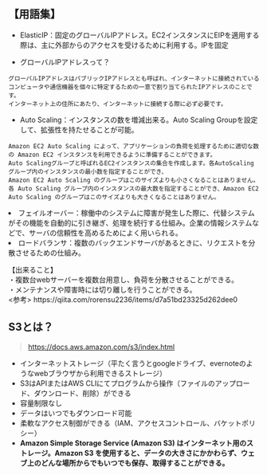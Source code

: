 ## 【用語集】
- ElasticIP：固定のグローバルIPアドレス。EC2インスタンスにEIPを適用する際は、主に外部からのアクセスを受けるために利用する。IPを固定  

- グローバルIPアドレスって？  
```
グローバルIPアドレスはパブリックIPアドレスとも呼ばれ、インターネットに接続されているコンピュータや通信機器を個々に特定するための一意で割り当てられたIPアドレスのことです。
インターネット上の住所にあたり、インターネットに接続する際に必ず必要です。
```

- Auto Scaling：インスタンスの数を増減出来る。Auto Scaling Groupを設定して、拡張性を持たせることが可能。
```
Amazon EC2 Auto Scaling によって、アプリケーションの負荷を処理するために適切な数の Amazon EC2 インスタンスを利用できるように準備することができます。
Auto Scalingグループと呼ばれるEC2インスタンスの集合を作成します。各AutoScalingグループ内のインスタンスの最小数を指定することができ、
Amazon EC2 Auto Scaling のグループはこのサイズよりも小さくなることはありません。各 Auto Scaling グループ内のインスタンスの最大数を指定することができ、Amazon EC2 Auto Scaling のグループはこのサイズよりも大きくなることはありません。
```

<li>フェイルオーバー：稼働中のシステムに障害が発生した際に、代替システムがその機能を自動的に引き継ぎ、処理を続行する仕組み。企業の情報システムなどで、サーバの信頼性を高めるためによく用いられる。
<li>ロードバランサ：複数のバックエンドサーバがあるときに、リクエストを分散させるための仕組み。
<p>【出来ること】<br>
・複数台webサーバーを複数台用意し、負荷を分散させることができる。 </br>
・メンテナンスや障害時には切り離しを行うことができる。</br>
<参考> https://qiita.com/rorensu2236/items/d7a51bd23325d262dee0

## S3とは？
> https://docs.aws.amazon.com/s3/index.html
>
- インターネットストレージ（平たく言うとgoogleドライブ、evernoteのようなwebブラウザから利用できるストレージ）
- S3はAPIまたはAWS CLIにてプログラムから操作（ファイルのアップロード、ダウンロード、削除）ができる
- 容量制限なし
- データはいつでもダウンロード可能
- 柔軟なアクセス制御ができる（IAM、アクセスコントロール、バケットポリシー）
- **Amazon Simple Storage Service (Amazon S3) はインターネット用のストレージ。Amazon S3 を使用すると、データの大きさにかかわらず、ウェブ上のどんな場所からでもいつでも保存、取得することができる。**
